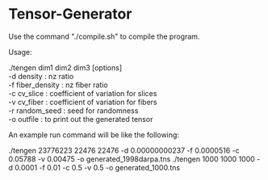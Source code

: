 # Tensor-Generator


Use the command "./compile.sh" to compile the program.

Usage: 

./tengen dim1 dim2 dim3 [options]                                                                                                                                
	-d density : nz ratio                                                                                                                                         
	-f fiber_density : nz fiber ratio                                                                                                                             
	-c cv_slice : coefficient of variation for slices                                                                                                             
	-v cv_fiber : coefficient of variation for fibers                                                                                                             
	-r random_seed : seed for randomness                                                                                                                          
	-o outfile : to print out the generated tensor

An example run command will be like the following:

./tengen 23776223 22476 22476 -d 0.00000000237 -f 0.0000516 -c 0.05788 -v 0.00475 -o generated_1998darpa.tns
./tengen 1000 1000 1000 -d 0.0001 -f 0.01 -c 0.5 -v 0.5 -o generated_1000.tns
